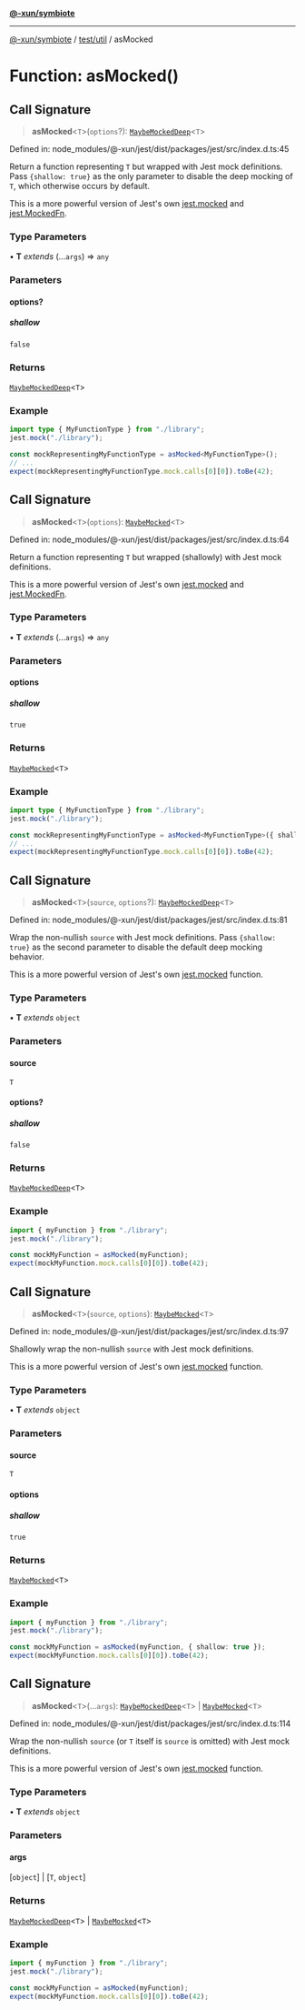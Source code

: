 [**@-xun/symbiote**](../../../README.md)

***

[@-xun/symbiote](../../../README.md) / [test/util](../README.md) / asMocked

# Function: asMocked()

## Call Signature

> **asMocked**\<`T`\>(`options`?): [`MaybeMockedDeep`](../../../types/jest.patched/namespaces/jest/type-aliases/MaybeMockedDeep.md)\<`T`\>

Defined in: node\_modules/@-xun/jest/dist/packages/jest/src/index.d.ts:45

Return a function representing `T` but wrapped with Jest mock definitions.
Pass `{shallow: true}` as the only parameter to disable the deep mocking of
`T`, which otherwise occurs by default.

This is a more powerful version of Jest's own [jest.mocked](../../../types/jest.patched/namespaces/jest/functions/mocked.md) and
[jest.MockedFn](../../../types/jest.patched/namespaces/jest/type-aliases/MockedFn.md).

### Type Parameters

• **T** *extends* (...`args`) => `any`

### Parameters

#### options?

##### shallow

`false`

### Returns

[`MaybeMockedDeep`](../../../types/jest.patched/namespaces/jest/type-aliases/MaybeMockedDeep.md)\<`T`\>

### Example

```ts
import type { MyFunctionType } from "./library";
jest.mock("./library");

const mockRepresentingMyFunctionType = asMocked<MyFunctionType>();
// ...
expect(mockRepresentingMyFunctionType.mock.calls[0][0]).toBe(42);
```

## Call Signature

> **asMocked**\<`T`\>(`options`): [`MaybeMocked`](../../../types/jest.patched/namespaces/jest/type-aliases/MaybeMocked.md)\<`T`\>

Defined in: node\_modules/@-xun/jest/dist/packages/jest/src/index.d.ts:64

Return a function representing `T` but wrapped (shallowly) with Jest mock
definitions.

This is a more powerful version of Jest's own [jest.mocked](../../../types/jest.patched/namespaces/jest/functions/mocked.md) and
[jest.MockedFn](../../../types/jest.patched/namespaces/jest/type-aliases/MockedFn.md).

### Type Parameters

• **T** *extends* (...`args`) => `any`

### Parameters

#### options

##### shallow

`true`

### Returns

[`MaybeMocked`](../../../types/jest.patched/namespaces/jest/type-aliases/MaybeMocked.md)\<`T`\>

### Example

```ts
import type { MyFunctionType } from "./library";
jest.mock("./library");

const mockRepresentingMyFunctionType = asMocked<MyFunctionType>({ shallow: true });
// ...
expect(mockRepresentingMyFunctionType.mock.calls[0][0]).toBe(42);
```

## Call Signature

> **asMocked**\<`T`\>(`source`, `options`?): [`MaybeMockedDeep`](../../../types/jest.patched/namespaces/jest/type-aliases/MaybeMockedDeep.md)\<`T`\>

Defined in: node\_modules/@-xun/jest/dist/packages/jest/src/index.d.ts:81

Wrap the non-nullish `source` with Jest mock definitions. Pass `{shallow:
true}` as the second parameter to disable the default deep mocking behavior.

This is a more powerful version of Jest's own [jest.mocked](../../../types/jest.patched/namespaces/jest/functions/mocked.md) function.

### Type Parameters

• **T** *extends* `object`

### Parameters

#### source

`T`

#### options?

##### shallow

`false`

### Returns

[`MaybeMockedDeep`](../../../types/jest.patched/namespaces/jest/type-aliases/MaybeMockedDeep.md)\<`T`\>

### Example

```ts
import { myFunction } from "./library";
jest.mock("./library");

const mockMyFunction = asMocked(myFunction);
expect(mockMyFunction.mock.calls[0][0]).toBe(42);
```

## Call Signature

> **asMocked**\<`T`\>(`source`, `options`): [`MaybeMocked`](../../../types/jest.patched/namespaces/jest/type-aliases/MaybeMocked.md)\<`T`\>

Defined in: node\_modules/@-xun/jest/dist/packages/jest/src/index.d.ts:97

Shallowly wrap the non-nullish `source` with Jest mock definitions.

This is a more powerful version of Jest's own [jest.mocked](../../../types/jest.patched/namespaces/jest/functions/mocked.md) function.

### Type Parameters

• **T** *extends* `object`

### Parameters

#### source

`T`

#### options

##### shallow

`true`

### Returns

[`MaybeMocked`](../../../types/jest.patched/namespaces/jest/type-aliases/MaybeMocked.md)\<`T`\>

### Example

```ts
import { myFunction } from "./library";
jest.mock("./library");

const mockMyFunction = asMocked(myFunction, { shallow: true });
expect(mockMyFunction.mock.calls[0][0]).toBe(42);
```

## Call Signature

> **asMocked**\<`T`\>(...`args`): [`MaybeMockedDeep`](../../../types/jest.patched/namespaces/jest/type-aliases/MaybeMockedDeep.md)\<`T`\> \| [`MaybeMocked`](../../../types/jest.patched/namespaces/jest/type-aliases/MaybeMocked.md)\<`T`\>

Defined in: node\_modules/@-xun/jest/dist/packages/jest/src/index.d.ts:114

Wrap the non-nullish `source` (or `T` itself is `source` is omitted) with
Jest mock definitions.

This is a more powerful version of Jest's own [jest.mocked](../../../types/jest.patched/namespaces/jest/functions/mocked.md) function.

### Type Parameters

• **T** *extends* `object`

### Parameters

#### args

\[`object`\] | \[`T`, `object`\]

### Returns

[`MaybeMockedDeep`](../../../types/jest.patched/namespaces/jest/type-aliases/MaybeMockedDeep.md)\<`T`\> \| [`MaybeMocked`](../../../types/jest.patched/namespaces/jest/type-aliases/MaybeMocked.md)\<`T`\>

### Example

```ts
import { myFunction } from "./library";
jest.mock("./library");

const mockMyFunction = asMocked(myFunction);
expect(mockMyFunction.mock.calls[0][0]).toBe(42);
```
